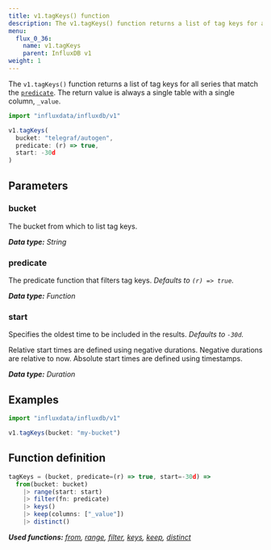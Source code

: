 ```yaml
---
title: v1.tagKeys() function
description: The v1.tagKeys() function returns a list of tag keys for all series that match the predicate.
menu:
  flux_0_36:
    name: v1.tagKeys
    parent: InfluxDB v1
weight: 1
---
```


The `v1.tagKeys()` function returns a list of tag keys for all series that match the [`predicate`](#predicate).
The return value is always a single table with a single column, `_value`.

```js
import "influxdata/influxdb/v1"

v1.tagKeys(
  bucket: "telegraf/autogen",
  predicate: (r) => true,
  start: -30d
)
```

## Parameters

### bucket
The bucket from which to list tag keys.

_**Data type:** String_

### predicate
The predicate function that filters tag keys.
_Defaults to `(r) => true`._

_**Data type:** Function_

### start
Specifies the oldest time to be included in the results.
_Defaults to `-30d`._

Relative start times are defined using negative durations.
Negative durations are relative to now.
Absolute start times are defined using timestamps.

_**Data type:** Duration_

## Examples
```js
import "influxdata/influxdb/v1"

v1.tagKeys(bucket: "my-bucket")
```


## Function definition
```js
tagKeys = (bucket, predicate=(r) => true, start=-30d) =>
  from(bucket: bucket)
    |> range(start: start)
    |> filter(fn: predicate)
    |> keys()
    |> keep(columns: ["_value"])
    |> distinct()
```

_**Used functions:**
[from](/flux/v0.36/functions/built-in/inputs/from/),
[range](/flux/v0.36/functions/built-in/transformations/range/),
[filter](/flux/v0.36/functions/built-in/transformations/filter/),
[keys](/flux/v0.36/functions/built-in/transformations/keys/),
[keep](/flux/v0.36/functions/built-in/transformations/keep/),
[distinct](/flux/v0.36/functions/built-in/transformations/selectors/distcint)_
